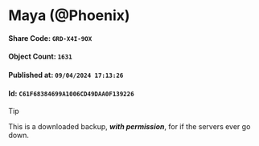 # Maya (@Phoenix)

#### Share Code: ```GRD-X4I-9OX```
#### Object Count: ```1631```
#### Published at: ```09/04/2024 17:13:26```
#### Id: ```C61F68384699A1006CD49DAA0F139226```

> [!TIP]
> This is a downloaded backup, ***with permission***, for if the servers ever go down.

